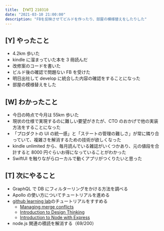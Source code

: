```yaml
---
title: 【YWT】210310
date: "2021-03-10 21:00:00"
description: "FBを反映させてビルドを作ったり、部屋の模様替えをしたりした"
---
```


## [Y] やったこと

- 4.2km 歩いた
- kindle に溜まっていた本を 3 冊読んだ
- 改修案のコードを書いた
- ビルド後の確認で問題ない FB を受けた
- 明日出社して develop に統合した内容の確認をすることになった
- 部屋の模様替えをした

## [W] わかったこと

- 今日の時点で今月は 55km 歩いた
- 現状の仕様で実現するのに難しい要望がきたが、CTO のおかげで他の実装方法をすることになった
- 「プロダクトの UI の統一感」と「ステートの管理の難しさ」が常に隣り合っていて、複雑さを解消するための技術が欲しくなった
- kindle unlimited から、毎月読んでいる雑誌がいくつかあり、元の値段を合計すると 8000 円ぐらいお得になっていることがわかった
- SwiftUI を触りながらローカルで動くアプリがつくりたいと思った

## [T] 次にやること

- GraphQL で DB にフィルターリングをかける方法を調べる
- Apollo の使い方についてチュートリアルを進める
- [github learning lab](https://lab.github.com/githubtraining)のチュートリアルをすすめる
  - [Managing merge conflicts](https://lab.github.com/githubtraining/managing-merge-conflicts)
  - [Introduction to Design Thinking](https://lab.github.com/githubtraining/introduction-to-design-thinking)
  - [Introduction to Node with Express](https://lab.github.com/everydeveloper/introduction-to-node-with-express)
- node.js 関連の積読を解消する（69/200）

<!-- https://twitter.com/camomile_cafe/status/1369633524903415809?s=20 -->
